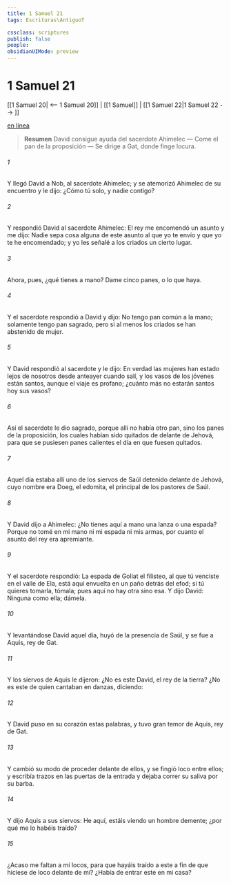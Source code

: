 ```yaml
---
title: 1 Samuel 21
tags: Escrituras\AntiguoT

cssclass: scriptures
publish: false
people:
obsidianUIMode: preview
---
```


# 1 Samuel 21
[[1 Samuel 20| <-- 1 Samuel 20]] | [[1 Samuel]] | [[1 Samuel 22|1 Samuel 22 --> ]]

[en línea](https://churchofjesuschrist.org/study/scriptures/ot/1-sam/21?lang=spa)

> __Resumen__
David consigue ayuda del sacerdote Ahimelec — Come el pan de la proposición — Se dirige a Gat, donde finge locura.

###### 1 
Y llegó David a Nob, al sacerdote Ahimelec; y se atemorizó Ahimelec de su encuentro y le dijo: ¿Cómo  tú solo, y nadie contigo?

###### 2 
Y respondió David al sacerdote Ahimelec: El rey me encomendó un asunto y me dijo: Nadie sepa cosa alguna de este asunto al que yo te envío y que yo te he encomendado; y yo les señalé a los criados un cierto lugar.

###### 3 
Ahora, pues, ¿qué tienes a mano? Dame cinco panes, o lo que haya.

###### 4 
Y el sacerdote respondió a David y dijo: No tengo pan común a la mano; solamente tengo pan sagrado, pero  si al menos los criados se han abstenido de mujer.

###### 5 
Y David respondió al sacerdote y le dijo: En verdad las mujeres han estado lejos de nosotros desde anteayer cuando salí, y los vasos de los jóvenes están santos, aunque el viaje es profano; ¿cuánto más no estarán santos hoy sus vasos?

###### 6 
Así el sacerdote le dio  sagrado, porque allí no había otro pan, sino los panes de la proposición, los cuales habían sido quitados de delante de Jehová, para que se pusiesen panes calientes el día en que  fuesen quitados.

###### 7 
Aquel día estaba allí uno de los siervos de Saúl detenido delante de Jehová, cuyo nombre era Doeg, el edomita, el principal de los pastores de Saúl.

###### 8 
Y David dijo a Ahimelec: ¿No tienes aquí a mano una lanza o una espada? Porque no tomé en mi mano ni mi espada ni mis armas, por cuanto el asunto del rey era apremiante.

###### 9 
Y el sacerdote respondió: La espada de Goliat el filisteo, al que tú venciste en el valle de Ela, está aquí envuelta en un paño detrás del efod; si tú quieres tomarla, tómala; pues aquí no hay otra sino esa. Y dijo David: Ninguna como ella; dámela.

###### 10 
Y levantándose David aquel día, huyó de la presencia de Saúl, y se fue a Aquis, rey de Gat.

###### 11 
Y los siervos de Aquis le dijeron: ¿No es este David, el rey de la tierra? ¿No es este de quien cantaban en danzas, diciendo:

###### 12 
Y David puso en su corazón estas palabras, y tuvo gran temor de Aquis, rey de Gat.

###### 13 
Y cambió su modo de proceder delante de ellos, y se fingió loco entre ellos; y escribía trazos en las puertas de la entrada y dejaba correr su saliva por su barba.

###### 14 
Y dijo Aquis a sus siervos: He aquí, estáis viendo un hombre demente; ¿por qué me lo habéis traído?

###### 15 
¿Acaso me faltan a mí locos, para que hayáis traído a este a fin de que hiciese de loco delante de mí? ¿Había de entrar este en mi casa?

